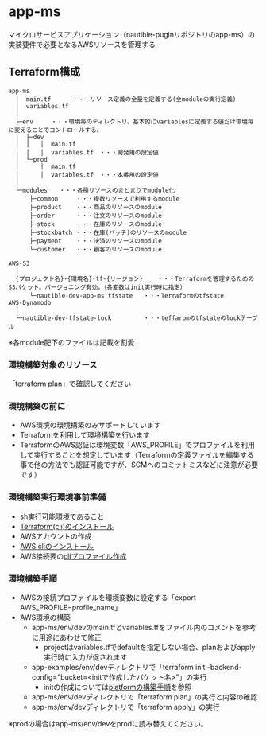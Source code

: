 # app-ms

マイクロサービスアプリケーション（nautible-puginリポジトリのapp-ms）の実装要件で必要となるAWSリソースを管理する

## Terraform構成

```text
app-ms
  │  main.tf      ・・・リソース定義の全量を定義する(全moduleの実行定義)
  │  variables.tf
  │
  ├─env     ・・・環境毎のディレクトリ。基本的にvariablesに定義する値だけ環境毎に変えることでコントロールする。
  │  ├─dev
  │  │   │  main.tf
  │  │   │  variables.tf　・・・開発用の設定値
  │  └─prod
  │      │  main.tf
  │      │  variables.tf　・・・本番用の設定値
  │
  └─modules　　・・・各種リソースのまとまりでmodule化
      ├─common     ・・・複数リソースで利用するmodule
      ├─product    ・・・商品のリソースのmodule
      ├─order      ・・・注文のリソースのmodule
      ├─stock      ・・・在庫のリソースのmodule
      ├─stockbatch ・・・在庫(バッチ)のリソースのmodule
      ├─payment    ・・・決済のリソースのmodule
      └─customer   ・・・顧客のリソースのmodule

AWS-S3
  │  
  {プロジェクト名}-{環境名}-tf-{リージョン}    ・・・Terraformを管理するためのS3バケット。バージョニング有効。（各変数はinit実行時に指定）
      └─nautible-dev-app-ms.tfstate   ・・・Terraformのtfstate
AWS-Dynamodb
  │  
  └─nautible-dev-tfstate-lock         ・・・teffaromのtfstateのlockテーブル
```

※各module配下のファイルは記載を割愛

### 環境構築対象のリソース

「terraform plan」で確認してください

### 環境構築の前に

* AWS環境の環境構築のみサポートしています
* Terraformを利用して環境構築を行います
* TerraformのAWS認証は環境変数「AWS_PROFILE」でプロファイルを利用して実行することを想定しています（Terraformの定義ファイルを編集する事で他の方法でも認証可能ですが、SCMへのコミットミスなどに注意が必要です）

### 環境構築実行環境事前準備

* sh実行可能環境であること
* [Terraform(cli)のインストール](https://learn.hashicorp.com/tutorials/terraform/install-cli)
* AWSアカウントの作成
* [AWS cliのインストール](https://docs.aws.amazon.com/ja_jp/cli/latest/userguide/cli-chap-install.html)
* AWS接続要の[cliプロファイル作成](https://docs.aws.amazon.com/ja_jp/cli/latest/userguide/cli-configure-profiles.html)

### 環境構築手順

* AWSの接続プロファイルを環境変数に設定する「export AWS_PROFILE=profile_name」
* AWS環境の構築
  * app-ms/env/devのmain.tfとvariables.tfをファイル内のコメントを参考に用途にあわせて修正
    * projectはvariables.tfでdefaultを指定しない場合、planおよびapply実行時に入力が促されます
  * app-examples/env/devディレクトリで「terraform init -backend-config="bucket=<initで作成したバケット名>"」の実行
    * initの作成については[platformの構築手順](../platform/README.md)を参照
  * app-ms/env/devディレクトリで「terraform plan」の実行と内容の確認
  * app-ms/env/devディレクトリで「terraform apply」の実行

※prodの場合はapp-ms/env/devをprodに読み替えてください。
